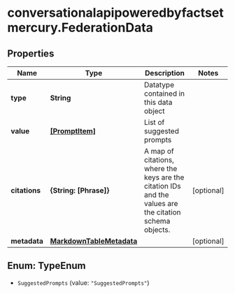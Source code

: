 # conversationalapipoweredbyfactsetmercury.FederationData

## Properties

Name | Type | Description | Notes
------------ | ------------- | ------------- | -------------
**type** | **String** | Datatype contained in this data object | 
**value** | [**[PromptItem]**](PromptItem.md) | List of suggested prompts | 
**citations** | **{String: [Phrase]}** | A map of citations, where the keys are the citation IDs and the values are the citation schema objects. | [optional] 
**metadata** | [**MarkdownTableMetadata**](MarkdownTableMetadata.md) |  | [optional] 



## Enum: TypeEnum


* `SuggestedPrompts` (value: `"SuggestedPrompts"`)




